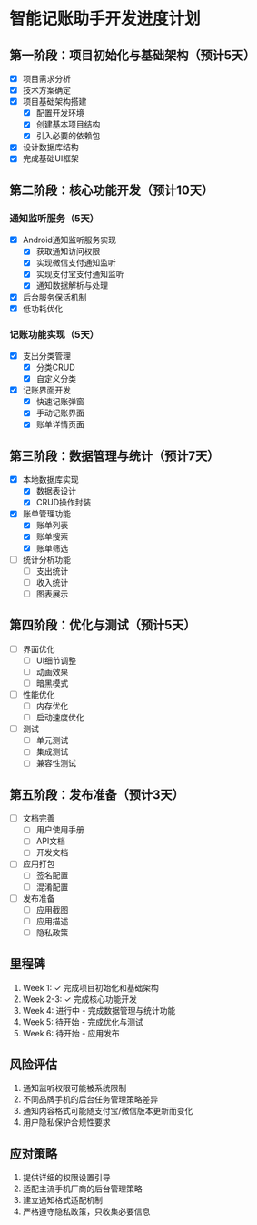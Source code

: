 # 智能记账助手开发进度计划

## 第一阶段：项目初始化与基础架构（预计5天）
- [x] 项目需求分析
- [x] 技术方案确定
- [x] 项目基础架构搭建
  - [x] 配置开发环境
  - [x] 创建基本项目结构
  - [x] 引入必要的依赖包
- [x] 设计数据库结构
- [x] 完成基础UI框架

## 第二阶段：核心功能开发（预计10天）
### 通知监听服务（5天）
- [x] Android通知监听服务实现
  - [x] 获取通知访问权限
  - [x] 实现微信支付通知监听
  - [x] 实现支付宝支付通知监听
  - [x] 通知数据解析与处理
- [x] 后台服务保活机制
- [x] 低功耗优化

### 记账功能实现（5天）
- [x] 支出分类管理
  - [x] 分类CRUD
  - [x] 自定义分类
- [x] 记账界面开发
  - [x] 快速记账弹窗
  - [x] 手动记账界面
  - [x] 账单详情页面

## 第三阶段：数据管理与统计（预计7天）
- [x] 本地数据库实现
  - [x] 数据表设计
  - [x] CRUD操作封装
- [x] 账单管理功能
  - [x] 账单列表
  - [x] 账单搜索
  - [x] 账单筛选
- [ ] 统计分析功能
  - [ ] 支出统计
  - [ ] 收入统计
  - [ ] 图表展示

## 第四阶段：优化与测试（预计5天）
- [ ] 界面优化
  - [ ] UI细节调整
  - [ ] 动画效果
  - [ ] 暗黑模式
- [ ] 性能优化
  - [ ] 内存优化
  - [ ] 启动速度优化
- [ ] 测试
  - [ ] 单元测试
  - [ ] 集成测试
  - [ ] 兼容性测试

## 第五阶段：发布准备（预计3天）
- [ ] 文档完善
  - [ ] 用户使用手册
  - [ ] API文档
  - [ ] 开发文档
- [ ] 应用打包
  - [ ] 签名配置
  - [ ] 混淆配置
- [ ] 发布准备
  - [ ] 应用截图
  - [ ] 应用描述
  - [ ] 隐私政策

## 里程碑
1. Week 1: ✓ 完成项目初始化和基础架构
2. Week 2-3: ✓ 完成核心功能开发
3. Week 4: 进行中 - 完成数据管理与统计功能
4. Week 5: 待开始 - 完成优化与测试
5. Week 6: 待开始 - 应用发布

## 风险评估
1. 通知监听权限可能被系统限制
2. 不同品牌手机的后台任务管理策略差异
3. 通知内容格式可能随支付宝/微信版本更新而变化
4. 用户隐私保护合规性要求

## 应对策略
1. 提供详细的权限设置引导
2. 适配主流手机厂商的后台管理策略
3. 建立通知格式适配机制
4. 严格遵守隐私政策，只收集必要信息 